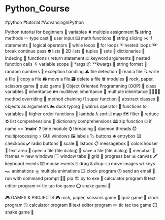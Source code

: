 # Python_Course
#python #tutorial #AdvancingInPython

Python tutorial for beginners 🐍
variables ✘
multiple assignment 🔠
string methods 〰️
type cast 💱
user input ⌨️
math functions 🧮
string slicing ✂️
if statements 🤔
logical operators 🔣
while loops 🔄
for loops ➰
nested loops ➿
break continue pass ⛔
lists 🧾
2D lists 📜
tuples 📄
sets 🍴
dictionaries 📖
indexing 📑
functions 📞
return statement 🔙
keyword arguments 🔑
nested function calls 🖇️
variable scope 🔬
*args 📦
**kwargs 🎁
string format 💬
random numbers 🎲
exception handling ⚠️
file detection 📁
read a file 🔍
write a file 📝
copy a file 🖨️
move a file 🗃️
delete a file 🗑️
modules 💌
rock, paper, scissors game 🗿
quiz game 💯
Object Oriented Programming (OOP) 🐍
class variables 🚗
inheritance 👪
multilevel inheritance 👴
multiple inheritance 👨‍👩‍👧‍👦
method overriding 🙅
method chaining ⛓️
super function 🦸
abstract classes 👻
objects as arguments 🏍️
duck typing 🦆
walrus operator 🦦
functions to variables 📛
higher order functions 👑
lambda λ
sort 🗄️
map 🗺️
filter 🍺
reduce ♻️
list comprehensions 📰
dictionary comprehensions 🕮
zip function 🤐
if name == '__main__' ❓
time module ⌚
threading 🧵
daemon threads 😈
multiprocessing ⚡
GUI windows 🖼️
labels 🏷️
buttons 🛎️
entrybox ⌨️
checkbox ✔️
radio buttons 🔘
scale 🌡️
listbox 📋
messagebox 💭
colorchooser 🎨
text area 📒
open a file (file dialog) 📁
save a file (file dialog) 💾
menubar 🧾
frames ⚰️
new windows 🗔
window tabs 📑
grid 🏢
progress bar 📊
canvas 🖍️
keyboard events ⌨️
mouse events 🖱️
drag & drop 👈
move images w/ keys 🏎️
animations 🛸
multiple animations 🎞️
clock program 🕒
send an email 📧
run with command prompt 👨‍💻
pip 🏗️
py to exe 🏃
calculator program 🖩
text editor program ✏️
tic tac toe game ⭕
snake game 🐍

🎮 GAMES & PROJECTS 🎮
rock, paper, scissors game 🗿
quiz game 💯
clock program 🕒
calculator program 🖩
text editor program ✏️
tic tac toe game ⭕
snake game 🐍
